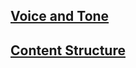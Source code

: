 ## [Voice and Tone](/content-style-guide/voice_tone.html)

## [Content Structure](/content-style-guide/content_structure.html)
